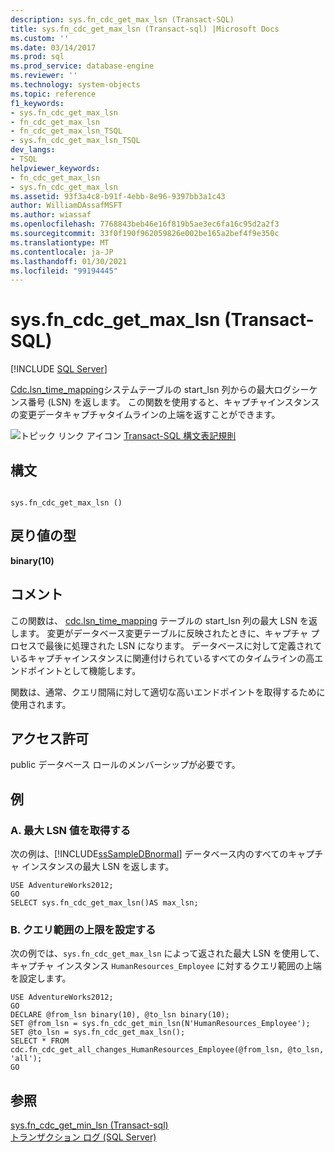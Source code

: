```yaml
---
description: sys.fn_cdc_get_max_lsn (Transact-SQL)
title: sys.fn_cdc_get_max_lsn (Transact-sql) |Microsoft Docs
ms.custom: ''
ms.date: 03/14/2017
ms.prod: sql
ms.prod_service: database-engine
ms.reviewer: ''
ms.technology: system-objects
ms.topic: reference
f1_keywords:
- sys.fn_cdc_get_max_lsn
- fn_cdc_get_max_lsn
- fn_cdc_get_max_lsn_TSQL
- sys.fn_cdc_get_max_lsn_TSQL
dev_langs:
- TSQL
helpviewer_keywords:
- fn_cdc_get_max_lsn
- sys.fn_cdc_get_max_lsn
ms.assetid: 93f3a4c8-b91f-4ebb-8e96-9397bb3a1c43
author: WilliamDAssafMSFT
ms.author: wiassaf
ms.openlocfilehash: 7768843beb46e16f819b5ae3ec6fa16c95d2a2f3
ms.sourcegitcommit: 33f0f190f962059826e002be165a2bef4f9e350c
ms.translationtype: MT
ms.contentlocale: ja-JP
ms.lasthandoff: 01/30/2021
ms.locfileid: "99194445"
---
```

# <a name="sysfn_cdc_get_max_lsn-transact-sql"></a>sys.fn_cdc_get_max_lsn (Transact-SQL)
[!INCLUDE [SQL Server](../../includes/applies-to-version/sqlserver.md)]

  [Cdc.lsn_time_mapping](../../relational-databases/system-tables/cdc-lsn-time-mapping-transact-sql.md)システムテーブルの start_lsn 列からの最大ログシーケンス番号 (LSN) を返します。 この関数を使用すると、キャプチャインスタンスの変更データキャプチャタイムラインの上端を返すことができます。  
  
 ![トピック リンク アイコン](../../database-engine/configure-windows/media/topic-link.gif "トピック リンク アイコン") [Transact-SQL 構文表記規則](../../t-sql/language-elements/transact-sql-syntax-conventions-transact-sql.md)  
  
## <a name="syntax"></a>構文  
  
```  
  
sys.fn_cdc_get_max_lsn ()  
```  
  
## <a name="return-types"></a>戻り値の型  
 **binary(10)**  
  
## <a name="remarks"></a>コメント  
 この関数は、 [cdc.lsn_time_mapping](../../relational-databases/system-tables/cdc-lsn-time-mapping-transact-sql.md) テーブルの start_lsn 列の最大 LSN を返します。 変更がデータベース変更テーブルに反映されたときに、キャプチャ プロセスで最後に処理された LSN になります。 データベースに対して定義されているキャプチャインスタンスに関連付けられているすべてのタイムラインの高エンドポイントとして機能します。  
  
 関数は、通常、クエリ間隔に対して適切な高いエンドポイントを取得するために使用されます。  
  
## <a name="permissions"></a>アクセス許可  
 public データベース ロールのメンバーシップが必要です。  
  
## <a name="examples"></a>例  
  
### <a name="a-returning-the-maximum-lsn-value"></a>A. 最大 LSN 値を取得する  
 次の例は、[!INCLUDE[ssSampleDBnormal](../../includes/sssampledbnormal-md.md)] データベース内のすべてのキャプチャ インスタンスの最大 LSN を返します。  
  
```  
USE AdventureWorks2012;  
GO  
SELECT sys.fn_cdc_get_max_lsn()AS max_lsn;  
```  
  
### <a name="b-setting-the-high-endpoint-of-a-query-range"></a>B. クエリ範囲の上限を設定する  
 次の例では、`sys.fn_cdc_get_max_lsn` によって返された最大 LSN を使用して、キャプチャ インスタンス `HumanResources_Employee` に対するクエリ範囲の上端を設定します。  
  
```  
USE AdventureWorks2012;  
GO  
DECLARE @from_lsn binary(10), @to_lsn binary(10);  
SET @from_lsn = sys.fn_cdc_get_min_lsn(N'HumanResources_Employee');  
SET @to_lsn = sys.fn_cdc_get_max_lsn();  
SELECT * FROM cdc.fn_cdc_get_all_changes_HumanResources_Employee(@from_lsn, @to_lsn, 'all');  
GO  
```  
  
## <a name="see-also"></a>参照  
 [sys.fn_cdc_get_min_lsn &#40;Transact-sql&#41;](../../relational-databases/system-functions/sys-fn-cdc-get-min-lsn-transact-sql.md)   
 [トランザクション ログ &#40;SQL Server&#41;](../../relational-databases/logs/the-transaction-log-sql-server.md)  
  
  
